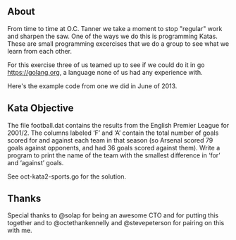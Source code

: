 ## About

From time to time at O.C. Tanner we take a moment to stop "regular" work and sharpen the saw. One of the ways we do this is programming Katas. These are small programming excercises that we do a group to see what we learn from each other.

For this exercise three of us teamed up to see if we could do it in go https://golang.org, a language none of us had any experience with.

Here's the example code from one we did in June of 2013.

## Kata Objective

The file football.dat contains the results from the English Premier League for 2001/2. The columns labeled ‘F’ and ‘A’ contain the total number of goals scored for and against each team in that season (so Arsenal scored 79 goals against opponents, and had 36 goals scored against them). Write a program to print the name of the team with the smallest difference in ‘for’ and ‘against’ goals.

See oct-kata2-sports.go for the solution.

## Thanks

Special thanks to @solap for being an awesome CTO and for putting this together and to @octethankennelly and @stevepeterson for pairing on this with me.
